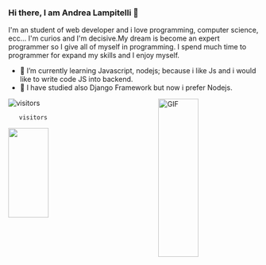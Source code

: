 ### Hi there, I am Andrea Lampitelli  👋
I'm an student of web developer and i love programming, computer science, ecc...
I'm curios and I'm decisive.My dream is become an expert programmer so I give all of myself in programming.
I spend much time to programmer for expand my skills and I enjoy myself. 
- 🚀 I’m currently learning Javascript, nodejs; because i like Js and i would like to write code JS into backend.
- 🌠 I have studied also Django Framework but now i prefer Nodejs.
<img align="right" alt="GIF" src="https://github.com/Gapur/Gapur/blob/master/coding.gif?raw=true" width="40%" height="318" />

![visitors](https://visitor-badge.glitch.me/badge?page_id=page.id)

      

       visitors
      
 <img height="180em" align="left" src="https://github-readme-stats.vercel.app/api?username=andylampi&show_icons=true&hide_border=true&&count_private=true&include_all_commits=true"  width="40%" />
     
      
  
